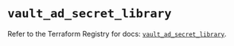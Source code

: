 # `vault_ad_secret_library`

Refer to the Terraform Registry for docs: [`vault_ad_secret_library`](https://registry.terraform.io/providers/hashicorp/vault/3.25.0/docs/resources/ad_secret_library).
